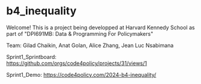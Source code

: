 # b4_inequality

Welcome! This is a project being developped at Harvard Kennedy School as part of "DPI691MB: Data & Programming For Policymakers"

Team: Gilad Chaikin, Anat Golan, Alice Zhang, Jean Luc Nsabimana

Sprint1_Sprintboard: https://github.com/orgs/code4policy/projects/31/views/1

Sprint1_Demo: https://code4policy.com/2024-b4-inequality/
